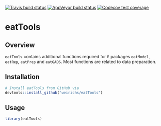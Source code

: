 <!-- badges: start -->
  [![Travis build status](https://travis-ci.org/weirichs/eatTools.svg?branch=master)](https://travis-ci.org/weirichs/eatTools)
  [![AppVeyor build status](https://ci.appveyor.com/api/projects/status/github/weirichs/eatTools?branch=master&svg=true)](https://ci.appveyor.com/project/weirichs/eatTools)
[![Codecov test coverage](https://codecov.io/gh/weirichs/eatTools/branch/master/graph/badge.svg)](https://codecov.io/gh/weirichs/eatTools?branch=master)
<!-- badges: end -->

# eatTools

## Overview

`eatTools` contains additional functions required for `R` packages `eatModel`, `eatRep`, `eatPrep` and `eatGADS`. Most functions are related to data preparation.

## Installation

```R
# Install eatTools from GitHub via
devtools::install_github("weirichs/eatTools")
```

## Usage

```R
library(eatTools)

```

